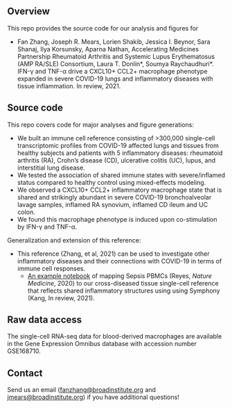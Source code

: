 ## Overview
This repo provides the source code for our analysis and figures for 

- Fan Zhang, Joseph R. Mears, Lorien Shakib, Jessica I. Beynor, Sara Shanaj, Ilya Korsunsky, Aparna Nathan, Accelerating Medicines Partnership Rheumatoid Arthritis and Systemic Lupus Erythematosus (AMP RA/SLE) Consortium, Laura T. Donlin*, Soumya Raychaudhuri*. IFN-γ and TNF-α drive a CXCL10+ CCL2+ macrophage phenotype expanded in severe COVID-19 lungs and inflammatory diseases with tissue inflammation. In review, 2021.

## Source code 

This repo covers code for major analyses and figure generations:
 - We built an immune cell reference consisting of >300,000 single-cell transcriptomic profiles from COVID-19 affected lungs and tissues from healthy subjects and patients with 5 inflammatory diseases: rheumatoid arthritis (RA), Crohn’s disease (CD), ulcerative colitis (UC), lupus, and interstitial lung disease. 
 - We tested the association of shared immune states with severe/inflamed status compared to healthy control using mixed-effects modeling. 
 - We observed a CXCL10+ CCL2+ inflammatory macrophage state that is shared and strikingly abundant in severe COVID-19 bronchoalveolar lavage samples, inflamed RA synovium, inflamed CD ileum and UC colon. 
 - We found this macrophage phenotype is induced upon co-stimulation by IFN-γ and TNF-α.
 
Generalization and extension of this reference:
 - This reference (Zhang, et al, 2021) can be used to investigate other inflammatory diseases and their connections with COVID-19 in terms of immune cell responses. 
    - [An example notebook](https://github.com/immunogenomics/inflamedtissue_covid19_reference/blob/master/code/Map_Sepsis_to_FanImmuneReference_using_Symphony_Notebook.ipynb) of mapping Sepsis PBMCs (Reyes, *Nature Medicine*, 2020) to our cross-diseased tissue single-cell reference that reflects shared inflammatory structures using using Symphony (Kang, In review, 2021).


## Raw data access
The single-cell RNA-seq data for blood-derived macrophages are available in the Gene Expression Omnibus database with accession number GSE168710.

## Contact
Send us an email (fanzhang@broadinstitute.org and jmears@broadinstitute.org) if you have additional questions!
